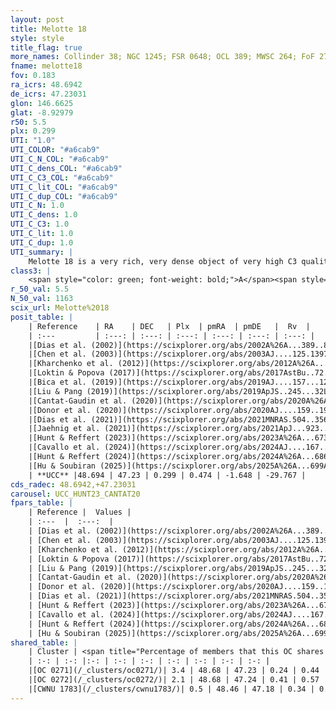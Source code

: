 ```yaml
---
layout: post
title: Melotte 18
style: style
title_flag: true
more_names: Collinder 38; NGC 1245; FSR 0648; OCL 389; MWSC 264; FoF 27
fname: melotte18
fov: 0.183
ra_icrs: 48.6942
de_icrs: 47.23031
glon: 146.6625
glat: -8.92979
r50: 5.5
plx: 0.299
UTI: "1.0"
UTI_COLOR: "#a6cab9"
UTI_C_N_COL: "#a6cab9"
UTI_C_dens_COL: "#a6cab9"
UTI_C_C3_COL: "#a6cab9"
UTI_C_lit_COL: "#a6cab9"
UTI_C_dup_COL: "#a6cab9"
UTI_C_N: 1.0
UTI_C_dens: 1.0
UTI_C_C3: 1.0
UTI_C_lit: 1.0
UTI_C_dup: 1.0
UTI_summary: |
    Melotte 18 is a very rich, very dense object of very high C3 quality. It is very well-studied in the literature. This object shares a very small percentage of members with 3 later reported entries.
class3: |
    <span style="color: green; font-weight: bold;">A</span><span style="color: green; font-weight: bold;">A</span>
r_50_val: 5.5
N_50_val: 1163
scix_url: Melotte%2018
posit_table: |
    | Reference    | RA    | DEC   | Plx  | pmRA  | pmDE   |  Rv  |
    | :---         | :---: | :---: | :---: | :---: | :---: | :---: |
    |[Dias et al. (2002)](https://scixplorer.org/abs/2002A%26A...389..871D) | 48.675 | 47.237 | -- | 1.83 | -1.92 | -29.7 |
    |[Chen et al. (2003)](https://scixplorer.org/abs/2003AJ....125.1397C) | 48.674 | 47.25 | -- | -- | -- | -- |
    |[Kharchenko et al. (2012)](https://scixplorer.org/abs/2012A%26A...543A.156K) | 48.7 | 47.253 | -- | -2.06 | 1.66 | -- |
    |[Loktin & Popova (2017)](https://scixplorer.org/abs/2017AstBu..72..257L) | 48.675 | 47.237 | -- | -1.897 | 1.699 | -29.5 |
    |[Bica et al. (2019)](https://scixplorer.org/abs/2019AJ....157...12B) | 48.691 | 47.231 | -- | -- | -- | -- |
    |[Liu & Pang (2019)](https://scixplorer.org/abs/2019ApJS..245...32L) | 48.673 | 47.237 | 0.295 | 0.504 | -1.544 | -- |
    |[Cantat-Gaudin et al. (2020)](https://scixplorer.org/abs/2020A%26A...640A...1C) | 48.691 | 47.235 | 0.289 | 0.504 | -1.579 | -- |
    |[Donor et al. (2020)](https://scixplorer.org/abs/2020AJ....159..199D) | 48.7 | 47.253 | -- | 0.51 | -1.63 | -29.0 |
    |[Dias et al. (2021)](https://scixplorer.org/abs/2021MNRAS.504..356D) | 48.684 | 47.236 | 0.289 | 0.512 | -1.568 | -30.377 |
    |[Jaehnig et al. (2021)](https://scixplorer.org/abs/2021ApJ...923..129J) | 48.693 | 47.236 | 0.314 | 0.499 | -1.582 | -- |
    |[Hunt & Reffert (2023)](https://scixplorer.org/abs/2023A%26A...673A.114H) | 48.711 | 47.235 | 0.297 | 0.47 | -1.66 | -32.844 |
    |[Cavallo et al. (2024)](https://scixplorer.org/abs/2024AJ....167...12C) | 48.685 | 47.233 | 0.297 | -- | -- | -- |
    |[Hunt & Reffert (2024)](https://scixplorer.org/abs/2024A%26A...686A..42H) | 48.711 | 47.235 | 0.297 | 0.47 | -1.66 | -32.844 |
    |[Hu & Soubiran (2025)](https://scixplorer.org/abs/2025A%26A...699A.246H) | 48.685 | 47.233 | -- | -- | -- | -- |
    | **UCC** |48.694 | 47.23 | 0.299 | 0.474 | -1.648 | -29.767 | 
cds_radec: 48.6942,+47.23031
carousel: UCC_HUNT23_CANTAT20
fpars_table: |
    | Reference |  Values |
    | :---  |  :---:  |
    | [Dias et al. (2002)](https://scixplorer.org/abs/2002A%26A...389..871D) | `E(B-V)=0.24, Dist=2818.0, Age=9.03, [Fe/H]=-0.04` |
    | [Chen et al. (2003)](https://scixplorer.org/abs/2003AJ....125.1397C) | `E(B-V)=0.3, HDis=2876, Age=0.5, [Fe/H]_1=0.1` |
    | [Kharchenko et al. (2012)](https://scixplorer.org/abs/2012A%26A...543A.156K) | `e_bv=0.25, distance=3000, log_age=9.025, metallicity=0.1` |
    | [Loktin & Popova (2017)](https://scixplorer.org/abs/2017AstBu..72..257L) | `E(B-V)=0.306, Dmod=12.329, logt=8.707` |
    | [Liu & Pang (2019)](https://scixplorer.org/abs/2019ApJS..245...32L) | `Age=1.02, Z=0.5` |
    | [Cantat-Gaudin et al. (2020)](https://scixplorer.org/abs/2020A%26A...640A...1C) | `AVNN=0.5, DMNN=12.53, AgeNN=9.08` |
    | [Donor et al. (2020)](https://scixplorer.org/abs/2020AJ....159..199D) | `Fe/H=-0.08` |
    | [Dias et al. (2021)](https://scixplorer.org/abs/2021MNRAS.504..356D) | `Av=0.831, Dist=2763, logage=9.079, [Fe/H]=-0.001` |
    | [Hunt & Reffert (2023)](https://scixplorer.org/abs/2023A%26A...673A.114H) | `AV50=0.545, diffAV50=0.359, MOD50=12.643, logAge50=8.991` |
    | [Cavallo et al. (2024)](https://scixplorer.org/abs/2024AJ....167...12C) | `AV50=1.0, dMod50=12.24, logAge50=8.95, [Fe/H]50=0.08` |
    | [Hunt & Reffert (2024)](https://scixplorer.org/abs/2024A%26A...686A..42H) | `MassJ=5336.68` |
    | [Hu & Soubiran (2025)](https://scixplorer.org/abs/2025A%26A...699A.246H) | `MA22=-0.1, MA23f=-0.34, MA23g=-0.12, MZ23=-0.04, MK24=-0.27, MF24=-0.15` |
shared_table: |
    | Cluster | <span title="Percentage of members that this OC shares with the ones listed">%</span>   | RA   | DEC   | Plx   | pmRA  | pmDE  | Rv | UTI |
    | :-: | :-: |:-: | :-: | :-: | :-: | :-: | :-: | :-: |
    |[OC 0271](/_clusters/oc0271/)| 3.4 | 48.68 | 47.23 | 0.24 | 0.44 | -1.66 | -31.19 |0.0 |
    |[OC 0272](/_clusters/oc0272/)| 2.1 | 48.68 | 47.24 | 0.41 | 0.57 | -1.67 | -31.83 |0.0 |
    |[CWNU 1783](/_clusters/cwnu1783/)| 0.5 | 48.46 | 47.18 | 0.34 | 0.48 | -0.98 | -16.24 |0.03 |
---
```

